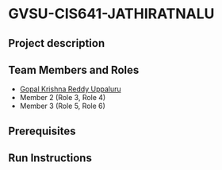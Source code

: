 # GVSU-CIS641-JATHIRATNALU

## Project description


## Team Members and Roles

* [Gopal Krishna Reddy Uppaluru](https://github.com/gopalUppaluru73/CIS641-HW2-Uppaluru)
* Member 2 (Role 3, Role 4)
* Member 3 (Role 5, Role 6)

## Prerequisites

## Run Instructions
